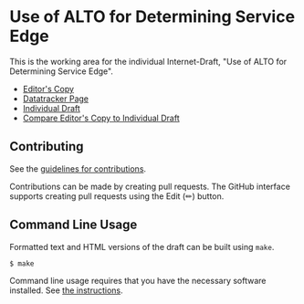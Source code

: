 # Use of ALTO for Determining Service Edge

This is the working area for the individual Internet-Draft, "Use of ALTO for Determining Service Edge".

* [Editor's Copy](https://giralt.github.io/draft-contreras-alto-service-edge/#go.draft-contreras-alto-service-edge.html)
* [Datatracker Page](https://datatracker.ietf.org/doc/draft-contreras-alto-service-edge)
* [Individual Draft](https://datatracker.ietf.org/doc/html/draft-contreras-alto-service-edge)
* [Compare Editor's Copy to Individual Draft](https://giralt.github.io/draft-contreras-alto-service-edge/#go.draft-contreras-alto-service-edge.diff)


## Contributing

See the
[guidelines for contributions](https://github.com/giralt/draft-contreras-alto-service-edge/blob/main/CONTRIBUTING.md).

Contributions can be made by creating pull requests.
The GitHub interface supports creating pull requests using the Edit (✏) button.


## Command Line Usage

Formatted text and HTML versions of the draft can be built using `make`.

```sh
$ make
```

Command line usage requires that you have the necessary software installed.  See
[the instructions](https://github.com/martinthomson/i-d-template/blob/main/doc/SETUP.md).

